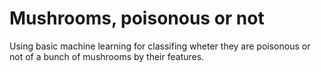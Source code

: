 # Mushrooms, poisonous or not
Using basic machine learning for classifing wheter they are poisonous or not of a bunch of mushrooms by their features.
